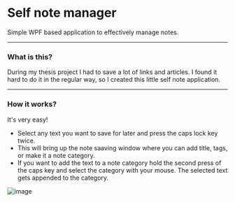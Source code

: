 # Self note manager
Simple WPF based application to effectively manage notes.

***
### What is this?
During my thesis project I had to save a lot of links and articles. I found it hard to do it in the regular way, so I created this little self note application.

***
### How it works?
It's very easy!
- Select any text you want to save for later and press the caps lock key twice. 
- This will bring up the note saaving window where you can add title, tags, or make it a note category.
- If you want to add the text to a note category hold the second press of the caps key and select the category with your mouse. The selected text gets appended to the category.

![image](https://user-images.githubusercontent.com/33816150/210450379-5c02dfc1-9e6b-496b-a07a-3ffead5bbd46.png)
